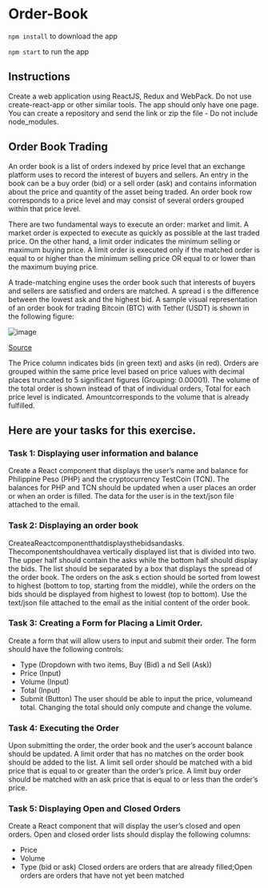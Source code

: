 # Order-Book

```npm install```  to download the app

```npm start```    to run the app

## Instructions
Create a web application using ReactJS, Redux and WebPack. Do not use ​create-react-app ​or other similar tools. The app should only have one page.
You can create a repository and send the link or zip the file - Do not include node_modules.

## Order Book Trading
An ​order book​ is a list of orders indexed by ​price level ​that an exchange platform uses to record the interest of buyers and sellers. An entry in the book can be a ​buy order​ (bid) or a ​sell order (ask) and contains information about the price and quantity of the asset being traded. An ​order book row​ corresponds to a price level and may consist of several orders grouped within that price level.

There are two fundamental ways to execute an order: ​market​ and ​limit​. A ​market order​ is expected to execute as quickly as possible at the last traded price. On the other hand, a ​limit order​ indicates the minimum selling or maximum buying price. A limit order is executed only if the matched order is equal to or higher than the minimum selling price OR equal to or lower than the maximum buying price.

A ​trade-matching engine ​uses the order book such that interests of buyers and sellers are satisfied and orders are matched.
A ​spread i​ s the difference between the lowest ask and the highest bid.
A sample visual representation of an order book for trading Bitcoin (BTC) with Tether (USDT) is
shown in the following figure:

![image](https://github.com/TwirlingGoddess/Order-Book/blob/master/Screen%20Shot%202019-02-27%20at%203.44.39%20AM.png)

 [Source](https://upcoin.com/trade/BTC-USDT)
 
 The ​Price​ column indicates bids (in green text) and asks (in red). Orders are grouped within the same price level based on price values with decimal places truncated to 5 significant figures (Grouping: 0.00001). The volume of the total order is shown instead of that of individual orders, Total​ for each price level is indicated. ​Amount​ corresponds to the volume that is already fulfilled.


## Here are your tasks for this exercise.
### Task 1: Displaying user information and balance
Create a ​React​ component that displays the user’s name and balance for ​Philippine Peso (PHP) and the cryptocurrency ​TestCoin (TCN).
The balances for ​PHP​ and ​TCN​ should be updated when a user places an order or when an order is filled.
The data for the user is in the text/json file attached to the email.

### Task 2: Displaying an order book
Createa​React​componentthatdisplaysthe​bids​and​asks.​ Thecomponentshouldhavea vertically displayed list that is divided into two. The upper half should contain the ​asks​ while the bottom half should display the ​bids​. The list should be separated by a box that displays the spread​ of the order book.
The orders on the ​ask s​ ection should be sorted from lowest to highest (bottom to top, starting from the middle), while the orders on the ​bids ​should be displayed from highest to lowest (top to bottom).
Use the text/json file attached to the email as the initial content of the order book.

### Task 3: Creating a Form for Placing a Limit Order.
Create a form that will allow users to input and submit their order. The form should have the following controls:
- Type (Dropdown with two items, ​Buy (Bid) a​ nd ​Sell (Ask)​)
- Price (Input)
- Volume (Input)
- Total (Input)
- Submit (Button)
The user should be able to input the​ price​, ​volume​ and ​total​. Changing the ​total​ should only compute and change the volume.

### Task 4: Executing the Order
Upon submitting the order, the order book and the user’s account balance should be updated.
A limit order that has no matches on the order book should be added to the list. A limit sell order should be matched with a ​bid​ price that is equal to or greater than the order’s price. A limit buy order should be matched with an ​ask​ ​price ​that is equal to or less than the order’s price.

### Task 5: Displaying Open and Closed Orders
Create a React component that will display the user’s closed and open orders. Open and closed order lists should display the following columns:
- Price
- Volume
- Type (bid or ask)
Closed orders​ are orders that are already filled; ​Open orders​ are orders that have not yet been matched
